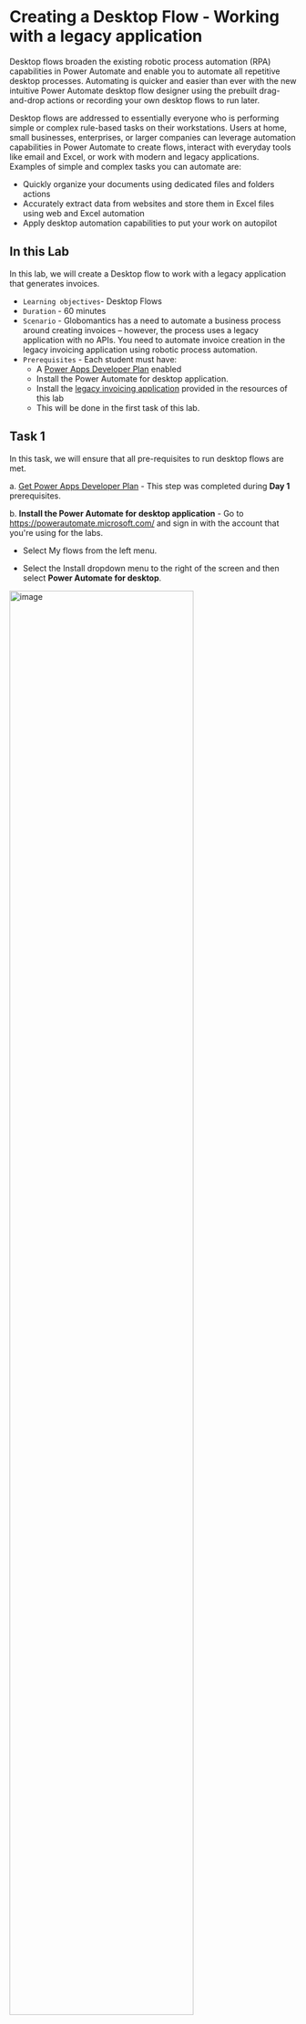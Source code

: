 # Creating a Desktop Flow - Working with a legacy application

Desktop flows broaden the existing robotic process automation (RPA) capabilities in Power Automate and enable you to automate all repetitive desktop processes. Automating is quicker and easier than ever with the new intuitive Power Automate desktop flow designer using the prebuilt drag-and-drop actions or recording your own desktop flows to run later.

Desktop flows are addressed to essentially everyone who is performing simple or complex rule-based tasks on their workstations. Users at home, small businesses, enterprises, or larger companies can leverage automation capabilities in Power Automate to create flows, interact with everyday tools like email and Excel, or work with modern and legacy applications. Examples of simple and complex tasks you can automate are:

* Quickly organize your documents using dedicated files and folders actions
* Accurately extract data from websites and store them in Excel files using web and Excel automation
* Apply desktop automation capabilities to put your work on autopilot

## In this Lab
In this lab, we will create a Desktop flow to work with a legacy application that generates invoices.

* `Learning objectives`- Desktop Flows
* `Duration` - 60 minutes
* `Scenario` - Globomantics has a need to automate a business process around creating invoices – however, the process uses a legacy application with no APIs.	You need to automate invoice creation in the legacy invoicing application using robotic process automation.
* `Prerequisites` - Each student must have:
    - A [Power Apps Developer Plan](https://www.microsoft.com/en/power-platform/products/power-apps/free) enabled  
    - Install the Power Automate for desktop application. 
    - Install the [legacy invoicing application](/labs/rpa/desktopflow/resources/ContosoInvoicingSetup.zip) provided in the resources of this lab
    - This will be done in the first task of this lab.


## Task 1

In this task, we will ensure that all pre-requisites to run desktop flows are met.

a. [Get Power Apps Developer Plan](https://www.microsoft.com/en/power-platform/products/power-apps/free) - This step was completed during __Day 1__ prerequisites.

b.  __Install the Power Automate for desktop application__ - Go to https://powerautomate.microsoft.com/ and sign in with the account that you're using for the labs.

- Select My flows from the left menu.


- Select the Install dropdown menu to the right of the screen and then select __Power Automate for desktop__.

<img src="images/image.png" alt="image" width="80%" height="80%">

- After the download completes, select the __.exe__ file to open and run the installer: __Setup.Microsoft.PowerAutomate.exe__. Within the Install Power Automate package dialog, select the __Next__ button.

- Select the checkboxes to __agree to Microsoft's terms of use__ and __installing both Power Automate for desktop and the machine-runtime app__ and then select the __Install__ button.

<img src="images/image-1.png" alt="image" width="50%" height="50%">


- The installer installs the following components on your computer:
    - Power Automate for desktop app
    - Power Automate for desktop browser extension for Microsoft Edge Chromium and Google Chrome
    - Power Automate machine-runtime management app


- After the installation is finished, select the __hyperlinks__ in step 1 within the __Installation successful__ dialog to navigate to a chosen browser(s) to enable Power Automate for desktop extensions. After your extensions are set up, you can launch Power Automate for desktop in step 2 within the __Installation successful__ dialog.


<img src="images/image-2.png" alt="image" width="50%" height="50%">

c. Download and Install the [legacy invoicing application](/labs/rpa/desktopflow/resources/ContosoInvoicingSetup.zip) provided in the resources of this lab. 

- After the installation is fully complete, launch the Contoso Invoicing app from the Start menu by using the search bar in the lower part of your Windows desktop. Within the search bar, type Contoso Invoicing.

- Right-click the app icon located in the lower task bar of your desktop and then select the option to pin the app icon to the task bar for quick launch. You use this app in subsequent labs, for the Process advisor and the robotic processing automation recordings.


<img src="images/image-3.png" alt="image" width="20%" height="20%">


d. Next, spend some time getting familiar with the Contoso Invoicing app. These steps explore how the Contoso Coffee shop employee manually enters a new invoice record into the company application system when a new invoice is received. This exercise helps you better prepare for the following lab exercises.


## Task 2

a. Create a new Desktop flow by clicking on __My Flows__ > Under __Desktop Flows__ > Click __+ New Desktop Flow__ > Click __Launch App__. If you're presented with a dialog that wants to open Power Automate, select the __Always__ allow checkbox and then select __Open Power Automate__ to open the Power Automate for desktop app.

<img src="images/image-4.png" alt="image" width="50%" height="50%">

b. When you're in the Power Automate for desktop app designer, in the search bar in the __Actions__ pane, enter __run application__ and then double-click the __Run application__ action.

<img src="images/image-5.png" alt="image" width="50%" height="50%">

c. Within the Run application dialog, for the __application path__ parameter, go to and select the location path of the Contoso Invoicing app under __Application path__. (This action opens the Contoso Invoicing app when you're running your flow). Usually, you can find this parameter under __C:\Program Files (x86)\Contoso, Inc\Contoso Invoicing\LegacyInvoicingApp.exe__; however, the path might be different on your computer.

<img src="images/image-6.png" alt="image" width="50%" height="50%">

d. Select the __Save__ button in the lower-right corner of the dialog. Now you have one action in your flow that opens the Contoso Invoicing app. You can select the Run button to quickly test your flow.

<img src="images/image-7.png" alt="image" width="50%" height="50%">


> Note: Minimize the invoicing application as it is required in the next step in our desktop flow.


e. Now we want to wait for the application to load before the flow does anything else. When you're in the Power Automate for desktop app designer, in the search bar in the __Actions__ pane, enter __wait for window__ and then double-click the __Wait for window__.

<img src="images/image-8.png" alt="image" width="80%" height="80%">

f. In the __Wait for window__ dialog, select __Window__ > __Add UI Element__ >

<img src="images/image-9.png" alt="image" width="50%" height="50%">


g. Organize the UI Selector and the Contoso Invoicing app windows side by side. Select the __Contoso Invoicing__ app window by clicking __CTRL + left click__.

<img src="images/image-10.png" alt="image" width="50%" height="50%">

h. Now you have two actions in your flow that opens the Contoso Invoicing app. You can select the Run button to quickly test your flow.

> Note: Minimize the invoicing application as it is required in the next step in our desktop flow.



## Task 3

a. Minimize the Contoso Invoicing app manually and then select __Recorder__.

> __Tip__: Now, you can start recording. We recommend that you get familiar with the following steps until the recording is done. As a result, you can finish the recording in one instance without manually going back and forth. If your first few recordings aren't acceptable, you can delete the recording afterward by selecting the ellipsis (...) menu and then practice more until you have an acceptable recording.


> __Tip__: To help with the resilience of UI automation playbacks, we recommend that you minimize other apps from your desktop.

- Reopen the Contoso Invoicing app and then select the Record button from the Recorder dialog.
- In the Contoso Invoicing application, select Invoices from the left menu.
- Create a new record by selecting the __New record__ icon from the ribbon in the upper left of the screen.
- Use these sample values to complete the recording (you can also use any arbitrary values):

    - Date - Current date
    - Account - WingTip Cups
    - Contact - your email address
    - Amount - $500
    - Status - Invoiced
- Select the Save icon from the ribbon in the upper left of the screen to keep your changes.
- Select the Done button at the bottom of the Recorder and then close the Contoso Invoicing app.


<img src="images/image-12.png" alt="image" width="80%" height="80%">




> __Note__: The action of closing the app hasn't been recorded for simplicity purposes. The reason is so that you can view the result because the Contoso Invoicing app remains open after you test the desktop flow. In a real-world use case, you can decide whether to record the closing action or not.


> __Note__: By default, the desktop flow launches a new instance of the app whenever it runs. Even if you leave the app open, the next desktop flow run launches another new app window. You can also change this behavior to only attach to an existing app instead of launching another new instance from the portal (more details are provided in the following steps).


b. Within the Power Automate for desktop app, you can view the recorded script of each step. You can edit each step by selecting the __ellipsis (...)__ icon to the right of the title and then by selecting Edit from the options list. You can also double-click each step to view the options list.


> __Tip__: You can also select the ellipsis (...) and then select the Delete option from the list to remove duplicate steps or the entire script.



<img src="images/image-11.png" alt="image" width="80%" height="80%">


c. You can select the __Run__ icon at the top of the screen to play back and test your flow. Don't interact with your device during testing. The recording will play back successfully.

d. You can rename UI elements to better match the purpose and define each uniquely by right-clicking on the element, where you can select rename.

e. Select the __Save__ icon in the upper part of the screen to save the desktop flow.


## Task 4

In the previous task, you created your first desktop flow that can automate the entering of a new invoice with fixed parameter values for Contoso Invoicing App. However, in reality, your automation should use real input variables instead of fixed values, and you'll likely need to capture real-time output from the automation running result as well.

In this module, you'll import a solution and learn how to create and use __input__ and __output__ parameters.

a. Within the __Input/output variables__ section to the right of the screen, in the __Variables__ pane, select the plus (+) icon and then select __Input__ from the options list to add your first input.

<img src="images/image-13.png" alt="image" width="50%" height="50%">

b. In the __New input variable__ dialog, use these values to set up the first input variable:

    - Variable name - Amount
    - Data type - Text
    - Default value - $500
    - External name - Amount
    - Description - Amount

<img src="images/image-14.png" alt="image" width="80%" height="80%">


c. Select the __Save button__ in the lower part of the dialog.

d. Repeat the previous steps to add a second __input variable__. Use the following values to set up the second input variable:

    - Variable name - Contact
    - Data type - Text
    - Default value - b.friday@wingtipcups.com
    - External name - Contact
    - Description - Contact email

e. Repeat the previous steps again to create a third __input variable__. Use the information and these values to fill in the variables within the new, third input and then select __Save__.

    - Variable name - Account
    - Data type - Text
    - Default value - WingTip Cups
    - External name - Account Name
    - Description - Account Name

f. After you've added and saved all three __input variables__, select the __Save__ button in the upper part of the screen to save changes that you've made within the module so far.

<img src="images/image-15.png" alt="image" width="50%" height="50%">


g. To the right of the screen, in the __Variables__ pane, in the __Input/output__ variables section, select the plus (+) icon and then select the __Output__ option to add your first __output variable__. Use these values to set up the first output variable:

    - Variable name - InvoiceID
    - Data type - Text
    - External name - InvoiceID
    - Description - InvoiceID

After entering the values for the output variable, select the __Save__ button in the lower part of the dialog.

h. Add an action to set this output. Ensure that the Contoso Invoicing application is still running. Select step 10: __End of autogenerated actions using the recorder__.

<img src="images/image-19.png" alt="image" width="80%" height="80%">


i. Go to the __Actions__ pane, search for __get details__, and then double-click to add __Get details of the UI element in window__.

<img src="images/image-18.png" alt="image" width="30%" height="30%">


j. In the __Get details of the UI element in window__ dialog, select the __UI element__ dropdown menu and then select __Add UI element__.

<img src="images/image-20.png" alt="image" width="50%" height="50%">

> __Note__: After you've selected the Add UI element option, a red rectangle will appear on the screen while you hover the mouse cursor over the different elements.


k. Go to the Contoso Invoicing app. On the __Invoice Detail__ tab, move the mouse cursor over the number in the __ID__ field. Press and hold the __Ctrl__ key on your keyboard and then select the __ID number__.

<img src="images/image-16.png" alt="image" width="50%" height="50%">


> __Note__: A different ID number might appear than what's shown in this exercise.

l. Return to the dialog and select __Save__. This action will automatically produce a variable called __AttributeValue__. Double click on this variable and change it to __InvoiceID__.

m. Set up the steps to use input variable values when you're running the automation. Select step 5: Edit 'TextBox' with 'WingTip Cups', and then on the right, select the ellipsis __(...)__ menu. From the options menu, select __Edit__.

<img src="images/image-21.png" alt="image" width="50%" height="50%">

- In the __Populate text field__ in window dialog, delete the value in the __Text to fill-in__ field.
- Select the __Account__ variable (one of the input variables that you previously created) by selecting the __{x}__ icon and then double-clicking to select __Account__.
- Click __Save__


<img src="images/image-22.png" alt="image" width="50%" height="50%">


n. Repeat the previous steps to change the value of Text to fill-in in __Step 6__ and __Step 7__ in the desktop flow.

- Use the __Contact__ input variable for __Step 6__
- Use the __Amount__ input variable for __Step 7__

<img src="images/image-23.png" alt="image" width="80%" height="80%">


o. Now, you've completed the process of setting up and using __inputs and outputs__ in your desktop flow. In the next modules, you'll use those inputs and outputs to __pass data values between cloud flows and desktop flows__. Next, you can test your flow by selecting the __Run__ icon in the lower part of your screen and then watch the automation run by using the input variable values (default values).